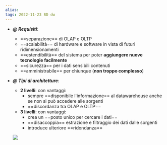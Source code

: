 ```yaml
---
alias: 
tags: 2022-11-23 BD dw
---
```


- ***@ Requisiti***:
	- ==separazione== di OLAP e OLTP
	- ==scalabilità== di hardware e software in vista di futuri ridimensionamenti
	- ==estendibilità== del sistema per poter **aggiungere nuove tecnologie facilmente**
	- ==sicurezza== per i dati sensibili contenuti
	- ==amministrabile== per chiunque (**non troppo complesso**)

- ***@ Tipi di architetture***:
	- **2 livelli**: con vantaggi:
		- sempre ==disponibile l'informazione== al datawarehouse anche se non si può accedere alle sorgenti
		- ==discordanza tra OLAP e OLTP== 
	- **3 livelli**: con vantaggi:
		- crea un ==posto unico per cercare i dati==
		- ==disaccoppia== estrazione e filtraggio dei dati dalle sorgenti
		- introduce ulteriore ==ridondanza==

	![](Uni/BD/img/3liv.jpeg)